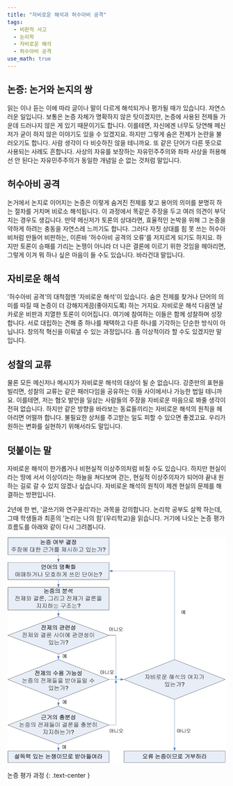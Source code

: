 ```yaml
---
title: "자비로운 해석과 허수아비 공격"
tags:
  - 비판적 사고
  - 논리학
  - 자비로운 해석
  - 허수아비 공격
use_math: true
---
```


## 논증: 논거와 논지의 쌍

읽는 이나 듣는 이에 따라 글이나 말이 다르게 해석되거나 평가될 때가 있습니다. 자연스러운 일입니다. 보통은 논증 자체가 명확하지 않은 탓이겠지만, 논증에 사용된 전제들 가운데 드러나지 않은 게 있기 때문이기도 합니다. 이를테면, 자신에겐 너무도 당연해 메신저가 굳이 하지 않은 이야기도 있을 수 있겠지요. 하지만 그렇게 숨은 전제가 논란을 불러오기도 합니다. 사람 생각이 다 비슷하진 않을 테니까요. 또 같은 단어가 다른 뜻으로 사용되는 사례도 흔합니다. 사상의 자유를 보장하는 자유민주주의와 좌파 사상을 허용해선 안 된다는 자유민주주의가 동일한 개념일 순 없는 것처럼 말입니다.

## 허수아비 공격

논거에서 논지로 이어지는 논증은 이렇게 숨겨진 전제를 찾고 용어의 의미를 분명히 하는 절차를 거치며 비로소 해석됩니다. 이 과정에서 똑같은 주장을 두고 여러 의견이 부닥치는 경우도 생깁니다. 만약 메신저가 토론의 상대라면, 효율적인 논박을 위해 그 논증을 약하게 하려는 충동을 자연스레 느끼기도 합니다. 그러다 자칫 상대를 힘 못 쓰는 허수아비처럼 만들어 비판하는, 이른바 '허수아비 공격의 오류'를 저지르게 되기도 하지요. 하지만 토론이 승패를 가리는 논쟁이 아니라 더 나은 결론에 이르기 위한 것임을 헤아리면, 그렇게 이겨 뭐 하나 싶은 마음이 들 수도 있습니다. 바라건대 말입니다.

## 자비로운 해석

'허수아비 공격'의 대척점엔 '자비로운 해석'이 있습니다. 숨은 전제를 찾거나 단어의 의미를 따질 때 논증이 더 강해지게끔(좋아지도록) 하는 거지요. 자비로운 해석 다음엔 날카로운 비판과 치열한 토론이 이어집니다. 여기에 참여하는 이들은 함께 성찰하며 성장합니다. 서로 대립하는 견해 중 하나를 채택하고 다른 하나를 기각하는 단순한 방식이 아닙니다. 창의적 혁신을 이뤄낼 수 있는 과정입니다. 좀 이상적이라 할 수도 있겠지만 말입니다.

## 성찰의 교류

물론 모든 메신저나 메시지가 자비로운 해석의 대상이 될 순 없습니다. 강준만의 표현을 빌리면, 성찰의 교류는 같은 패러다임을 공유하는 이들 사이에서나 가능한 법일 테니까요. 이를테면, 저는 혐오 발언을 일삼는 사람들의 주장을 자비로운 마음으로 봐줄 생각이 전혀 없습니다. 하지만 같은 방향을 바라보는 동료들끼리는 자비로운 해석의 원칙을 헤아리면 어떨까 합니다. 불필요한 상처를 주고받는 일도 피할 수 있으면 좋겠고요. 우리가 원하는 변화를 실현하기 위해서라도 말입니다.

## 덧붙이는 말

자비로운 해석이 한가롭거나 비현실적 이상주의처럼 비칠 수도 있습니다. 하지만 현실이라는 땅에 서서 이상이라는 하늘을 쳐다보며 걷는, 현실적 이상주의자가 되어야 끝내 원하는 길로 갈 수 있지 않겠나 싶습니다. 자비로운 해석의 원칙이 제겐 현실의 문제를 해결하는 방편입니다.

2년에 한 번, '글쓰기와 연구윤리'라는 과목을 강의합니다. 논리학 공부도 살짝 하는데, 그때 학생들과 최훈의 '논리는 나의 힘'(우리학교)을 읽습니다. 거기에 나오는 논증 평가 흐름도를 아래와 같이 다시 그려봅니다.

<center>
  <img src="/assets/images/logiical_procedure.png" width="550px">
</center>

논증 평가 과정
{: .text-center }
